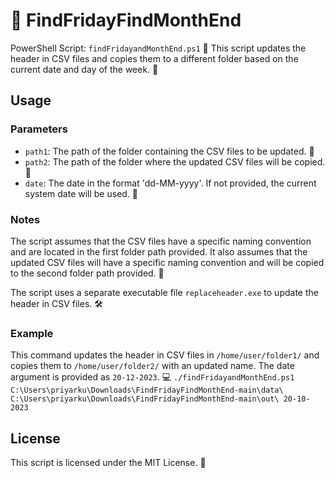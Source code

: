 # 📅 FindFridayFindMonthEnd

PowerShell Script: `findFridayandMonthEnd.ps1` 📜
This script updates the header in CSV files and copies them to a different folder based on the current date and day of the week. 🔄

## Usage

### Parameters

- `path1`: The path of the folder containing the CSV files to be updated. 📁
- `path2`: The path of the folder where the updated CSV files will be copied. 📂
- `date`: The date in the format 'dd-MM-yyyy'. If not provided, the current system date will be used. 📆

### Notes

The script assumes that the CSV files have a specific naming convention and are located in the first folder path provided. It also assumes that the updated CSV files will have a specific naming convention and will be copied to the second folder path provided. 📝

The script uses a separate executable file `replaceheader.exe` to update the header in CSV files. 🛠️

### Example

This command updates the header in CSV files in `/home/user/folder1/` and copies them to `/home/user/folder2/` with an updated name. The date argument is provided as `20-12-2023`. 💻
 `./findFridayandMonthEnd.ps1 C:\Users\priyarku\Downloads\FindFridayFindMonthEnd-main\data\ C:\Users\priyarku\Downloads\FindFridayFindMonthEnd-main\out\ 20-10-2023`

## License

This script is licensed under the MIT License. 📜
